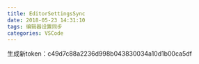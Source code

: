 ```yaml
---
title: EditorSettingsSync
date: 2018-05-23 14:31:10
tags: 编辑器设置同步
categories: VSCode
---
```

生成新token：c49d7c88a2236d998b043830034a10d1b00ca5df